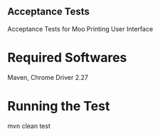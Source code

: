 ## Acceptance Tests

Acceptance Tests for Moo Printing User Interface

# Required Softwares
Maven, Chrome Driver 2.27

# Running the Test
mvn clean test